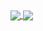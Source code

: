 <a href="https://github.com/anuraghazra/convoychat">
  <img align="center" src="https://github-readme-stats-red-three-79.vercel.app
/api/top-langs/?username=Sagiri-kawaii01&layout=compact" />
</a>
  
<a href="https://github.com/anuraghazra/github-readme-stats">
  <img align="center" src="https://github-readme-stats-red-three-79.vercel.app/api?username=Sagiri-kawaii01&count_private=true&show_icons=true&hide=prs,contribs" />
</a>
